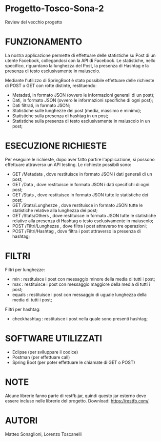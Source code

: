 # Progetto-Tosco-Sona-2
Review del vecchio progetto
# FUNZIONAMENTO

La nostra applicazione permette di effettuare delle statistiche su Post di un utente Facebook, collegandosi con la API di Facebook.
Le statistiche, nello specifico, riguardano la lunghezza del Post, la presenza di Hashtag e la presenza di testo esclusivamente in maiuscolo.

Mediante l'utilizzo di SpringBoot è stato possibile effettuare delle richieste di POST o GET con rotte distinte, restituendo:
- Metadati, in formato JSON (ovvero le informazioni generali di un post);
- Dati, in formato JSON (ovvero le informazioni specifiche di ogni post);
- Dati filtrati, in formato JSON;
- Statistiche sulle lunghezze dei post (media, massimo e minimo);
- Statistiche sulla presenza di hashtag in un post;
- Statistiche sulla presenza di testo esclusivamente in maiuscolo in un post;

# ESECUZIONE RICHIESTE

Per eseguire le richieste, dopo aver fatto partire l'applicazione, si possono effettuare attraverso un API testing.
Le richieste possibili sono:
- GET /Metadata               , dove restituisce in formato JSON i dati generali di un post;
- GET /Data                   , dove restituisce in formato JSON i dati specifichi di ogni post;
- GET /Stats                  , dove restituisce in formato JSON tutte le statistiche dei post;
- GET /Stats/Lunghezze        , dove restituisce in formato JSON tutte le statistiche relative alla lunghezza dei post;
- GET /Stats/Others           , dove restituisce in formato JSON tutte le statistiche relative alla presenza di Hashtag o testo esclusivamente in maiuscolo;
- POST /Filtri/Lunghezze      , dove filtra i post attraverso tre operazioni;
- POST /Filtri/Hashtag        , dove filtra i post attraverso la presenza di hashtag;

# FILTRI
Filtri per lunghezze:
- min : restituisce i post con messaggio minore della media di tutti i post;
- max : restituisce i post con messaggio maggiore della media di tutti i post;
- equals : restituisce i post con messaggio di uguale lunghezza della media di tutti i post;

Filtri per hashtag:
- checkhashtag : restituisce i post nella quale sono presenti hashtag;
# SOFTWARE UTILIZZATI

- Eclipse       (per sviluppare il codice)
- Postman       (per effettuare call)
- Spring Boot   (per poter effettuare le chiamate di GET o POST)

# NOTE

Alcune librerie fanno parte di restfb.jar, quindi questo jar esterno deve essere incluso nelle librerie del progetto.
Download: https://restfb.com/

# AUTORI

Matteo Sonaglioni,
Lorenzo Toscanelli
